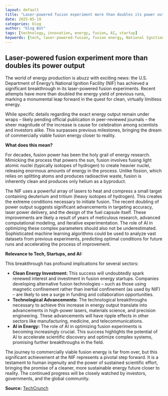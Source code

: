 ```yaml
---
layout: default
title: "Laser-powered fusion experiment more than doubles its power output"
date: 2025-05-19
categories: blog
author: "blog Bot"
tags: [technology, innovation, energy, fusion, AI, startup]
keywords: [tech, laser-powered-fusion, fusion energy, National Ignition Facility, NIF, clean energy, renewable energy,  AI in energy, startup funding]
---
```


## Laser-powered fusion experiment more than doubles its power output

The world of energy production is abuzz with exciting news: the U.S. Department of Energy’s National Ignition Facility (NIF) has achieved a significant breakthrough in its laser-powered fusion experiments.  Recent attempts have more than doubled the energy yield of previous runs, marking a monumental leap forward in the quest for clean, virtually limitless energy.

While specific details regarding the exact energy output remain under wraps – likely pending official publication in peer-reviewed journals – the sheer magnitude of the increase is cause for celebration among scientists and investors alike.  This surpasses previous milestones, bringing the dream of commercially viable fusion energy closer to reality.

**What does this mean?**

For decades, fusion power has been the holy grail of energy research. Mimicking the process that powers the sun, fusion involves fusing light atomic nuclei (typically isotopes of hydrogen) to create heavier nuclei, releasing enormous amounts of energy in the process. Unlike fission, which relies on splitting atoms and produces radioactive waste, fusion is inherently clean and produces only helium as a byproduct.

The NIF uses a powerful array of lasers to heat and compress a small target containing deuterium and tritium (heavy isotopes of hydrogen). This creates the extreme conditions necessary to initiate fusion. The recent doubling of power output suggests significant advancements in targeting accuracy, laser power delivery, and the design of the fuel capsule itself.  These improvements are likely a result of years of meticulous research, advanced computational modeling, and iterative experimentation.  The role of AI in optimizing these complex parameters should also not be underestimated.  Sophisticated machine learning algorithms could be used to analyze vast datasets from previous experiments, predicting optimal conditions for future runs and accelerating the process of improvement.

**Relevance to Tech, Startups, and AI:**

This breakthrough has profound implications for several sectors:

* **Clean Energy Investment:** This success will undoubtedly spark renewed interest and investment in fusion energy startups. Companies developing alternative fusion technologies – such as those using magnetic confinement rather than inertial confinement (as used by NIF) – are likely to see a surge in funding and collaboration opportunities.
* **Technological Advancements:** The technological breakthroughs necessary to achieve this increase in energy output translate into advancements in high-power lasers, materials science, and precision engineering. These advancements will have ripple effects in other sectors like manufacturing, medicine, and telecommunications.
* **AI in Energy:** The role of AI in optimizing fusion experiments is becoming increasingly crucial.  This success highlights the potential of AI to accelerate scientific discovery and optimize complex systems, promising further breakthroughs in the field.


The journey to commercially viable fusion energy is far from over, but this significant achievement at the NIF represents a pivotal step forward. It is a testament to human ingenuity and the power of sustained scientific effort, bringing the promise of a cleaner, more sustainable energy future closer to reality.  The continued progress will be closely watched by investors, governments, and the global community.

**Source:** [TechCrunch](https://techcrunch.com/2025/05/17/laser-powered-fusion-experiment-more-than-doubles-its-power-output/)